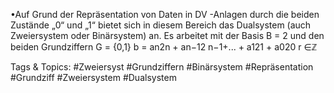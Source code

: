 •Auf Grund der Repräsentation von Daten in DV -Anlagen durch die beiden Zustände „0“ und „1“ bietet sich in 
diesem Bereich das Dualsystem (auch Zweiersystem oder Binärsystem) an. Es arbeitet mit der Basis B = 2 und 
den beiden Grundziffern G = {0,1}
b = an2n + an−12 n−1+... + a121 + a020
r ∈ℤ

   Tags & Topics:
   #Zweiersyst
   #Grundziffern
   #Binärsystem
   #Repräsentation
   #Grundziff
   #Zweiersystem
   #Dualsystem